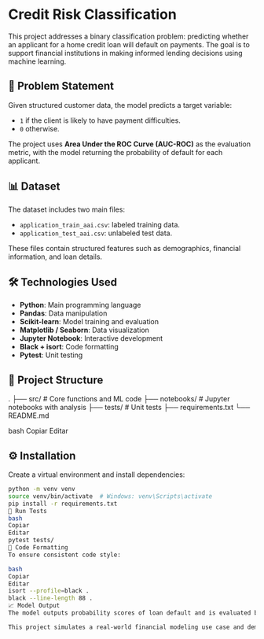 # Credit Risk Classification

This project addresses a binary classification problem: predicting whether an applicant for a home credit loan will default on payments. The goal is to support financial institutions in making informed lending decisions using machine learning.

## 🧠 Problem Statement

Given structured customer data, the model predicts a target variable:

- `1` if the client is likely to have payment difficulties.
- `0` otherwise.

The project uses **Area Under the ROC Curve (AUC-ROC)** as the evaluation metric, with the model returning the probability of default for each applicant.

## 📊 Dataset

The dataset includes two main files:

- `application_train_aai.csv`: labeled training data.
- `application_test_aai.csv`: unlabeled test data.

These files contain structured features such as demographics, financial information, and loan details.

## 🛠️ Technologies Used

- **Python**: Main programming language
- **Pandas**: Data manipulation
- **Scikit-learn**: Model training and evaluation
- **Matplotlib / Seaborn**: Data visualization
- **Jupyter Notebook**: Interactive development
- **Black + isort**: Code formatting
- **Pytest**: Unit testing

## 🧪 Project Structure

.
├── src/ # Core functions and ML code
├── notebooks/ # Jupyter notebooks with analysis
├── tests/ # Unit tests
├── requirements.txt
└── README.md

bash
Copiar
Editar

## ⚙️ Installation

Create a virtual environment and install dependencies:

```bash
python -m venv venv
source venv/bin/activate  # Windows: venv\Scripts\activate
pip install -r requirements.txt
🧪 Run Tests
bash
Copiar
Editar
pytest tests/
🧼 Code Formatting
To ensure consistent code style:

bash
Copiar
Editar
isort --profile=black .
black --line-length 88 .
📈 Model Output
The model outputs probability scores of loan default and is evaluated based on AUC-ROC. Visualizations and performance metrics are included in the main notebook.

This project simulates a real-world financial modeling use case and demonstrates a complete ML pipeline from preprocessing to evaluation.
